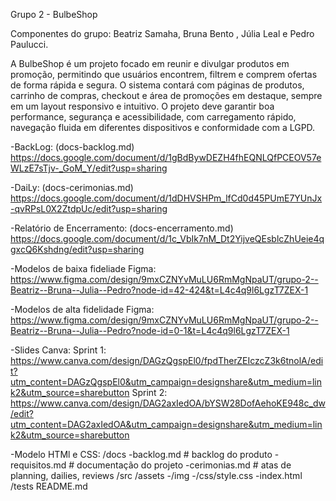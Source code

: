 Grupo 2 - BulbeShop

Componentes do grupo: Beatriz Samaha, Bruna Bento , Júlia Leal e Pedro Paulucci.

A BulbeShop é um projeto focado em reunir e divulgar produtos em promoção, permitindo que usuários encontrem, filtrem e comprem ofertas de forma rápida e segura. O sistema contará com páginas de produtos, carrinho de compras, checkout e área de promoções em destaque, sempre em um layout responsivo e intuitivo. O projeto deve garantir boa performance, segurança e acessibilidade, com carregamento rápido, navegação fluida em diferentes dispositivos e conformidade com a LGPD.


-BackLog: (docs-backlog.md)
    https://docs.google.com/document/d/1gBdBywDEZH4fhEQNLQfPCEOV57eWLzE7sTjv-_GoM_Y/edit?usp=sharing


-DaiLy: (docs-cerimonias.md)
    https://docs.google.com/document/d/1dDHVSHPm_lfCd0d45PUmE7YUnJx-qvRPsL0X2ZtdpUc/edit?usp=sharing


-Relatório de Encerramento: (docs-encerramento.md)
    https://docs.google.com/document/d/1c_VbIk7nM_Dt2YijveQEsblcZhUeie4qgxcQ6Kshdng/edit?usp=sharing

    
-Modelos de baixa fideliade Figma:
    https://www.figma.com/design/9mxCZNYvMuLU6RmMgNpaUT/grupo-2--Beatriz--Bruna--Julia--Pedro?node-id=42-424&t=L4c4q9l6LgzT7ZEX-1


-Modelos de alta fidelidade Figma:
    https://www.figma.com/design/9mxCZNYvMuLU6RmMgNpaUT/grupo-2--Beatriz--Bruna--Julia--Pedro?node-id=0-1&t=L4c4q9l6LgzT7ZEX-1


-Slides Canva:
    Sprint 1: https://www.canva.com/design/DAGzQgspEl0/fpdTherZEIczcZ3k6tnolA/edit?utm_content=DAGzQgspEl0&utm_campaign=designshare&utm_medium=link2&utm_source=sharebutton
    Sprint 2: https://www.canva.com/design/DAG2axIedOA/bYSW28DofAehoKE948c_dw/edit?utm_content=DAG2axIedOA&utm_campaign=designshare&utm_medium=link2&utm_source=sharebutton


-Modelo HTMl e CSS:
/docs
   -backlog.md        # backlog do produto
   -requisitos.md     # documentação do projeto
   -cerimonias.md     # atas de planning, dailies, reviews
/src
   /assets
      -/img
      -/css/style.css
    -index.html
/tests
    README.md
